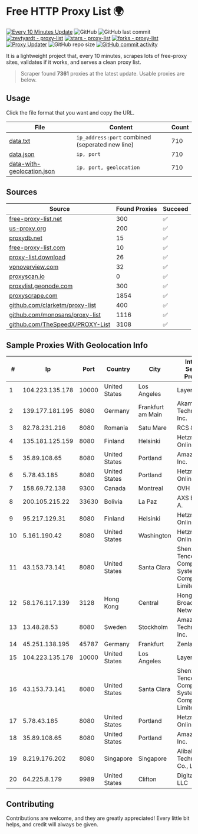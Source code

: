 
# Free HTTP Proxy List 🌍

[![Every 10 Minutes Update](https://github.com/mertguvencli/http-proxy-list/actions/workflows/main.yml/badge.svg?branch=main)](https://github.com/mertguvencli/http-proxy-list/actions/workflows/main.yml)
![GitHub](https://img.shields.io/github/license/mertguvencli/http-proxy-list)
![GitHub last commit](https://img.shields.io/github/last-commit/mertguvencli/http-proxy-list)
[![zevtyardt - proxy-list](https://img.shields.io/static/v1?label=zevtyardt&message=proxy-list&color=blue&logo=github)](https://github.com/zevtyardt/proxy-list "Go to GitHub repo")
[![stars - proxy-list](https://img.shields.io/github/stars/zevtyardt/proxy-list?style=social)](https://github.com/zevtyardt/proxy-list)
[![forks - proxy-list](https://img.shields.io/github/forks/zevtyardt/proxy-list?style=social)](https://github.com/zevtyardt/proxy-list)
[![Proxy Updater](https://github.com/zevtyardt/proxy-list/workflows/Proxy%20Updater/badge.svg)](https://github.com/zevtyardt/proxy-list/actions?query=workflow:"Proxy+Updater")
![GitHub repo size](https://img.shields.io/github/repo-size/zevtyardt/proxy-list)
[![GitHub commit activity](https://img.shields.io/github/commit-activity/m/zevtyardt/proxy-list?logo=commits)](https://github.com/zevtyardt/proxy-list/commits/main)

It is a lightweight project that, every 10 minutes, scrapes lots of free-proxy sites, validates if it works, and serves a clean proxy list.

> Scraper found **7361** proxies at the latest update. Usable proxies are below.

## Usage

Click the file format that you want and copy the URL.

|File|Content|Count|
|----|-------|-----|
|[data.txt](https://raw.githubusercontent.com/mertguvencli/http-proxy-list/main/proxy-list/data.txt)|`ip_address:port` combined (seperated new line)|710|
|[data.json](https://raw.githubusercontent.com/mertguvencli/http-proxy-list/main/proxy-list/data.json)|`ip, port`|710|
|[data-with-geolocation.json](https://raw.githubusercontent.com/mertguvencli/http-proxy-list/main/proxy-list/data-with-geolocation.json)|`ip, port, geolocation`|710|

## Sources

|Source|Found Proxies|Succeed|
|------|-------------|-------|
|[free-proxy-list.net](https://free-proxy-list.net)|300|✅|
|[us-proxy.org](https://www.us-proxy.org)|200|✅|
|[proxydb.net](http://proxydb.net)|15|✅|
|[free-proxy-list.com](https://free-proxy-list.com/?page=&port=&type%5B%5D=http&type%5B%5D=https&up_time=0&search=Search)|10|✅|
|[proxy-list.download](https://www.proxy-list.download/HTTP)|26|✅|
|[vpnoverview.com](https://vpnoverview.com/privacy/anonymous-browsing/free-proxy-servers)|32|✅|
|[proxyscan.io](https://www.proxyscan.io)|0|✅|
|[proxylist.geonode.com](https://proxylist.geonode.com/api/proxy-list?limit=300&page=1&sort_by=lastChecked&sort_type=desc&protocols=http,https)|300|✅|
|[proxyscrape.com](https://api.proxyscrape.com/v2/?request=displayproxies&protocol=http&timeout=10000&country=all&ssl=all&anonymity=all)|1854|✅|
|[github.com/clarketm/proxy-list](https://raw.githubusercontent.com/clarketm/proxy-list/master/proxy-list-raw.txt)|400|✅|
|[github.com/monosans/proxy-list](https://raw.githubusercontent.com/monosans/proxy-list/main/proxies/http.txt)|1116|✅|
|[github.com/TheSpeedX/PROXY-List](https://raw.githubusercontent.com/TheSpeedX/PROXY-List/master/http.txt)|3108|✅|


## Sample Proxies With Geolocation Info

|#|Ip|Port|Country|City|Internet Service Provider|
|-|--|----|-------|----|-------------------------|
|1|104.223.135.178|10000|United States|Los Angeles|LayerHost|
|2|139.177.181.195|8080|Germany|Frankfurt am Main|Akamai Technologies, Inc.|
|3|82.78.231.216|8080|Romania|Satu Mare|RCS & RDS|
|4|135.181.125.159|8080|Finland|Helsinki|Hetzner Online GmbH|
|5|35.89.108.65|8080|United States|Portland|Amazon.com, Inc.|
|6|5.78.43.185|8080|United States|Portland|Hetzner Online GmbH|
|7|158.69.72.138|9300|Canada|Montreal|OVH SAS|
|8|200.105.215.22|33630|Bolivia|La Paz|AXS Bolivia S. A.|
|9|95.217.129.31|8080|Finland|Helsinki|Hetzner Online GmbH|
|10|5.161.190.42|8080|United States|Washington|Hetzner Online GmbH|
|11|43.153.73.141|8080|United States|Santa Clara|Shenzhen Tencent Computer Systems Company Limited|
|12|58.176.117.139|3128|Hong Kong|Central|Hong Kong Broadband Network Ltd|
|13|13.48.28.53|8080|Sweden|Stockholm|Amazon Technologies Inc.|
|14|45.251.138.195|45787|Germany|Frankfurt|Zenlayer Inc|
|15|104.223.135.178|10000|United States|Los Angeles|LayerHost|
|16|43.153.73.141|8080|United States|Santa Clara|Shenzhen Tencent Computer Systems Company Limited|
|17|5.78.43.185|8080|United States|Portland|Hetzner Online GmbH|
|18|35.89.108.65|8080|United States|Portland|Amazon.com, Inc.|
|19|8.219.176.202|8080|Singapore|Singapore|Alibaba (US) Technology Co., Ltd.|
|20|64.225.8.179|9989|United States|Clifton|DigitalOcean, LLC|



## Contributing

Contributions are welcome, and they are greatly appreciated! Every
little bit helps, and credit will always be given.

